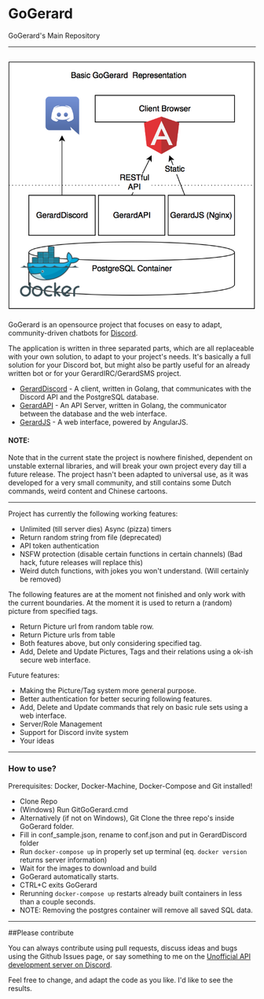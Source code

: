 # GoGerard
GoGerard's Main Repository

----------
![Hi!](GoGerard.png)
----------
GoGerard is an opensource project that focuses on easy to adapt, community-driven chatbots for [Discord](https://discordapp.com/).

The application is written in three separated parts, which are all replaceable with your own solution, to adapt to your project's needs.
It's basically a full solution for your Discord bot, but might also be partly useful for an already written bot or for your GerardIRC/GerardSMS project.

 - [GerardDiscord](https://github.com/GoGerard/GerardDiscord) - A client, written in Golang, that communicates with the Discord API and the PostgreSQL database.
 - [GerardAPI](https://github.com/GoGerard/GerardAPI) - An API Server, written in Golang, the communicator between the database and the web interface.
 - [GerardJS](https://github.com/GoGerard/GerardJS) - A web interface, powered by AngularJS.

#### NOTE:
Note that in the current state the project is nowhere finished, dependent on unstable external libraries, and will break your own project every day till a future release. The project hasn't been adapted to universal use, as it was developed for a very small community, and still contains some Dutch commands, weird content and Chinese cartoons.

----------

Project has currently the following working features:
- Unlimited (till server dies) Async (pizza) timers
- Return random string from file (deprecated)
- API token authentication
- NSFW protection (disable certain functions in certain channels) (Bad hack, future releases will replace this)
- Weird dutch functions, with jokes you won't understand. (Will certainly be removed)

The following features are at the moment not finished and only work with the current boundaries.
At the moment it is used to return a (random) picture from specified tags.
- Return Picture url from random table row.
- Return Picture urls from table
- Both features above, but only considering specified tag.
- Add, Delete and Update Pictures, Tags and their relations using a ok-ish secure web interface.

Future features:
- Making the Picture/Tag system more general purpose.
- Better authentication for better securing following features.
- Add, Delete and Update commands that rely on basic rule sets using a web interface.
- Server/Role Management
- Support for Discord invite system
- Your ideas


----------
### How to use?
Prerequisites: Docker, Docker-Machine, Docker-Compose and Git installed!

- Clone Repo
- (Windows) Run GitGoGerard.cmd
- Alternatively (if not on Windows), Git Clone the three repo's inside GoGerard folder.
- Fill in conf_sample.json, rename to conf.json and put in GerardDiscord folder
- Run `docker-compose up` in properly set up terminal (eq. `docker version` returns server information)
- Wait for the images to download and build
- GoGerard automatically starts.
- CTRL+C exits GoGerard
- Rerunning `docker-compose up` restarts already built containers in less than a couple seconds.
- NOTE: Removing the postgres container will remove all saved SQL data. 


----------
##Please contribute

You can always contribute using pull requests, discuss ideas and bugs using the Github Issues page, or say something to me on the [Unofficial API development server on Discord](https://discordapp.com/invite/0SBTUU1wZTVyGXpr).

Feel free to change, and adapt the code as you like. I'd like to see the results.
